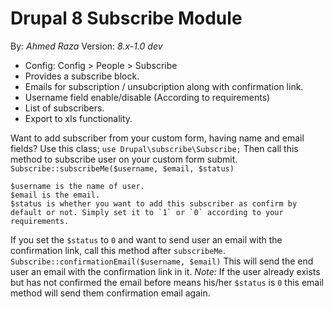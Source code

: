 # Drupal 8 Subscribe Module
By: *Ahmed Raza*
Version: *8.x-1.0 dev*
- Config: Config > People > Subscribe
- Provides a subscribe block.
- Emails for subscription / unsubcription along with confirmation link.
- Username field enable/disable (According to requirements)
- List of subscribers.
- Export to xls functionality.

Want to add subscriber from your custom form, having name and email fields? Use this class; 
`use Drupal\subscribe\Subscribe;` 
Then call this method to subscribe user on your custom form submit. 
`Subscribe::subscribeMe($username, $email, $status)` 
```
$username is the name of user. 
$email is the email. 
$status is whether you want to add this subscriber as confirm by default or not. Simply set it to `1` or `0` according to your requirements. 
```
If you set the `$status` to `0` and want to send user an email with the confirmation link, call this method after `subscribeMe`.
`Subscribe::confirmationEmail($username, $email)`
This will send the end user an email with the confirmation link in it. *Note:* If the user already exists but has not confirmed the email before means his/her `$status` is `0` this email method will send them confirmation email again. 
